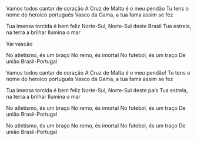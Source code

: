 Vamos todos cantar de coração
A Cruz de Malta é o meu pendão
Tu tens o nome do heroico português
Vasco da Gama, a tua fama assim se fez

Tua imensa torcida é bem feliz
Norte-Sul, Norte-Sul deste Brasil
Tua estrela, na terra a brilhar
Ilumina o mar

Vai vascão

No atletismo, és um braço
No remo, és imortal
No futebol, és um traço
De união Brasil-Portugal

Vamos todos cantar de coração
A Cruz de Malta é o meu pendão!
Tu tens o nome do heroico português
Vasco da Gama, a tua fama assim se fez

Tua imensa torcida é bem feliz
Norte-Sul, Norte-Sul deste país
Tua estrela, na terra a brilhar
Ilumina o mar

No atletismo, és um braço
No remo, és imortal
No futebol, és um traço
De união Brasil-Portugal

No atletismo, és um braço
No remo, és imortal
No futebol, és um traço
De união Brasil-Portugal